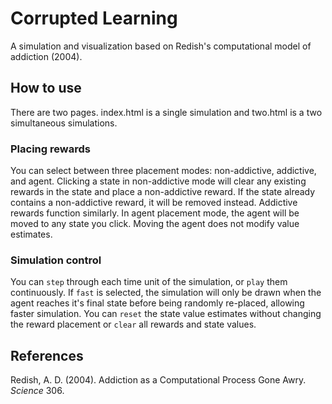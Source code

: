 # Corrupted Learning
A simulation and visualization based on Redish's computational model of
addiction (2004).

## How to use

There are two pages. index.html is a single simulation and two.html
is a two simultaneous simulations.

### Placing rewards

You can select between three placement modes: non-addictive, addictive, and agent.
Clicking a state in non-addictive mode will clear any existing rewards in the state and
place a non-addictive reward. If the state already contains a non-addictive reward,
it will be removed instead. Addictive rewards function similarly. In agent placement mode,
the agent will be moved to any state you click. Moving the agent does not modify value estimates.

### Simulation control

You can `step` through each time unit of the simulation, or `play` them continuously.
If `fast` is selected, the simulation will only be drawn when the agent reaches it's
final state before being randomly re-placed, allowing faster simulation.
You can `reset` the state value estimates without changing the reward placement or
`clear` all rewards and state values.

## References
Redish, A. D. (2004). Addiction as a Computational Process Gone Awry.
*Science* 306.
